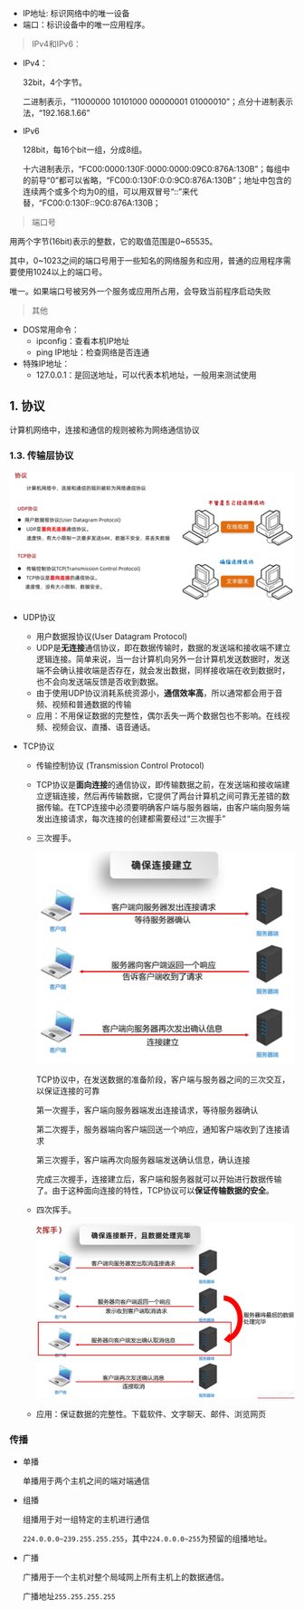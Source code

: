 - IP地址: 标识网络中的唯一设备
- 端口：标识设备中的唯一应用程序。


> IPv4和IPv6：
- IPv4：
    
    32bit，4个字节。
    
    二进制表示，“11000000 10101000 00000001 01000010”；点分十进制表示法，“192.168.1.66”
- IPv6
    
    128bit，每16个bit一组，分成8组。
    
    十六进制表示，“FC00:0000:130F:0000:0000:09C0:876A:130B”；每组中的前导“0”都可以省略，“FC00:0:130F:0:0:9C0:876A:130B”；地址中包含的连续两个或多个均为0的组，可以用双冒号“::”来代替，“FC00:0:130F::9C0:876A:130B；


> 端口号

用两个字节(16bit)表示的整数，它的取值范围是0~65535。

其中，0~1023之间的端口号用于一些知名的网络服务和应用，普通的应用程序需要使用1024以上的端口号。

唯一。如果端口号被另外一个服务或应用所占用，会导致当前程序启动失败

> 其他
- DOS常用命令：
  - ipconfig：查看本机IP地址
  - ping IP地址：检查网络是否连通
- 特殊IP地址：
  - 127.0.0.1：是回送地址，可以代表本机地址，一般用来测试使用


## 1. 协议

计算机网络中，连接和通信的规则被称为网络通信协议

### 1.3. 传输层协议

![alt text](../../../images/image-68.png)

- UDP协议

  - 用户数据报协议(User Datagram Protocol)
  - UDP是**无连接**通信协议，即在数据传输时，数据的发送端和接收端不建立逻辑连接。简单来说，当一台计算机向另外一台计算机发送数据时，发送端不会确认接收端是否存在，就会发出数据，同样接收端在收到数据时，也不会向发送端反馈是否收到数据。
  - 由于使用UDP协议消耗系统资源小，**通信效率高**，所以通常都会用于音频、视频和普通数据的传输
  - 应用：不用保证数据的完整性，偶尔丢失一两个数据包也不影响。在线视频、视频会议、直播、语音通话。

- TCP协议

  - 传输控制协议 (Transmission Control Protocol)

  - TCP协议是**面向连接**的通信协议，即传输数据之前，在发送端和接收端建立逻辑连接，然后再传输数据，它提供了两台计算机之间可靠无差错的数据传输。在TCP连接中必须要明确客户端与服务器端，由客户端向服务端发出连接请求，每次连接的创建都需要经过“三次握手”

  - 三次握手。
  
    ![alt text](../../../images/image-69.png)
    
    TCP协议中，在发送数据的准备阶段，客户端与服务器之间的三次交互，以保证连接的可靠

    第一次握手，客户端向服务器端发出连接请求，等待服务器确认

    第二次握手，服务器端向客户端回送一个响应，通知客户端收到了连接请求

    第三次握手，客户端再次向服务器端发送确认信息，确认连接

    完成三次握手，连接建立后，客户端和服务器就可以开始进行数据传输了。由于这种面向连接的特性，TCP协议可以**保证传输数据的安全**。
  - 四次挥手。
  
    ![alt text](../../../images/image-70.png)

  - 应用：保证数据的完整性。下载软件、文字聊天、邮件、浏览网页
### 传播

- 单播

  单播用于两个主机之间的端对端通信

- 组播

  组播用于对一组特定的主机进行通信

  `224.0.0.0~239.255.255.255`，其中`224.0.0.0~255`为预留的组播地址。

- 广播

  广播用于一个主机对整个局域网上所有主机上的数据通信。

  广播地址`255.255.255.255`